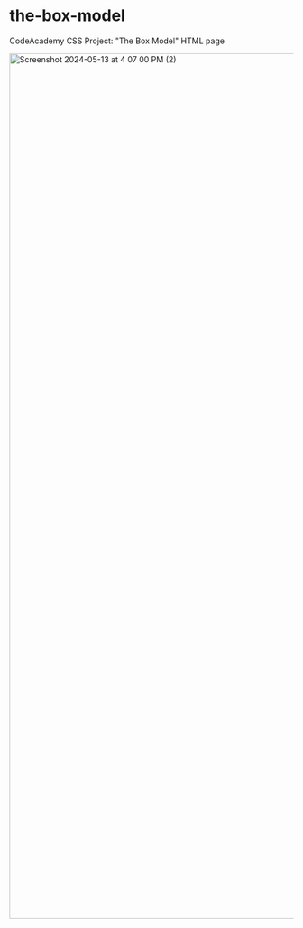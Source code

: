 # the-box-model
CodeAcademy CSS Project: "The Box Model" HTML page


<img width="1532" alt="Screenshot 2024-05-13 at 4 07 00 PM (2)" src="https://github.com/Shanz-Webbie/the-box-model/assets/98247423/22dc6512-b403-4dba-93d3-9f3ab13df9be">
